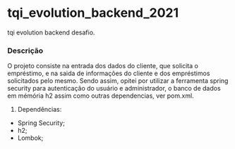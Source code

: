 # tqi_evolution_backend_2021
tqi evolution backend desafio.

### Descrição 
O projeto consiste na entrada dos dados do cliente, que solicita o empréstimo, e na saida de informações do cliente e dos empréstimos solicitados pelo mesmo. Sendo assim, opitei por utilizar a ferramenta spring security para autenticação do usuário e administrador, o banco de dados em mémória h2 assim como outras dependencias, ver pom.xml.

1. Dependências:
- Spring Security;
- h2;
- Lombok;
